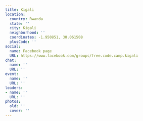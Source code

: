 ```yaml
---
title: Kigali
location:
  country: Rwanda
  state: ''
  city: Kigali
  neighborhood: ''
  coordinates: -1.950851, 30.061508
  plusCode: ''
social:
  name: Facebook page
  URL: https://www.facebook.com/groups/free.code.camp.kigali
chat:
  name: ''
  URL: ''
event:
  name: ''
  URL: ''
leaders:
- name: ''
  URL: ''
photos:
  old: ''
  cover: ''
---
```

